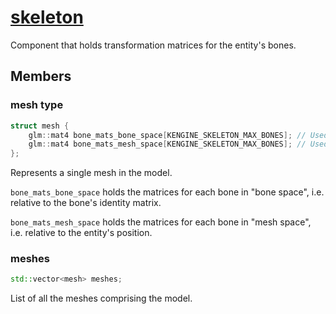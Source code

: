 # [skeleton](bone_matrices.hpp)

Component that holds transformation matrices for the entity's bones.

## Members

### mesh type

```cpp
struct mesh {
    glm::mat4 bone_mats_bone_space[KENGINE_SKELETON_MAX_BONES]; // Used by shader
    glm::mat4 bone_mats_mesh_space[KENGINE_SKELETON_MAX_BONES]; // Used to get bone matrix in world space
};
```

Represents a single mesh in the model.

`bone_mats_bone_space` holds the matrices for each bone in "bone space", i.e. relative to the bone's identity matrix.

`bone_mats_mesh_space` holds the matrices for each bone in "mesh space", i.e. relative to the entity's position.

### meshes

```cpp
std::vector<mesh> meshes;
```

List of all the meshes comprising the model.